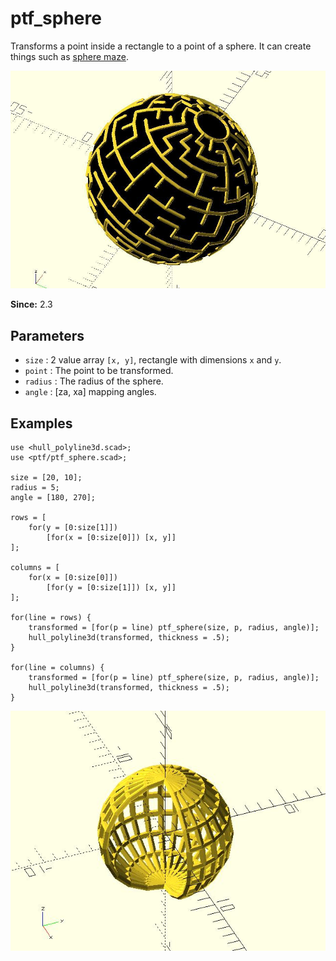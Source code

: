 # ptf_sphere

Transforms a point inside a rectangle to a point of a sphere. It can create things such as [sphere maze](https://github.com/JustinSDK/dotSCAD/blob/master/examples/maze/sphere_maze.scad).

![ptf_sphere](images/lib2x-ptf_sphere-1.JPG)

**Since:** 2.3

## Parameters

- `size` : 2 value array `[x, y]`, rectangle with dimensions `x` and `y`.
- `point` : The point to be transformed.
- `radius` : The radius of the sphere.
- `angle` : [za, xa] mapping angles.

## Examples

    use <hull_polyline3d.scad>;
    use <ptf/ptf_sphere.scad>;

    size = [20, 10];
    radius = 5;
    angle = [180, 270];

    rows = [
        for(y = [0:size[1]])
            [for(x = [0:size[0]]) [x, y]]
    ];

    columns = [
        for(x = [0:size[0]])
            [for(y = [0:size[1]]) [x, y]]
    ];

    for(line = rows) {
        transformed = [for(p = line) ptf_sphere(size, p, radius, angle)];
        hull_polyline3d(transformed, thickness = .5);
    }

    for(line = columns) {
        transformed = [for(p = line) ptf_sphere(size, p, radius, angle)];
        hull_polyline3d(transformed, thickness = .5);
    }

![ptf_sphere](images/lib2x-ptf_sphere-2.JPG)
